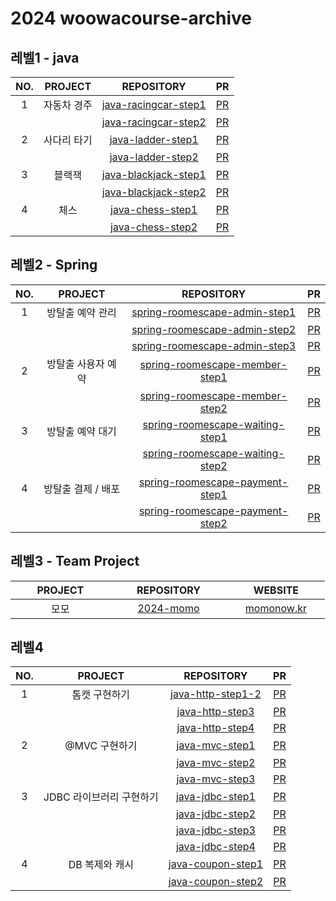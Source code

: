 # 2024 woowacourse-archive

## 레벨1 - java

| NO. | PROJECT |                                    REPOSITORY                                    |                              PR                              |
|:---:|:-------:|:--------------------------------------------------------------------------------:|:------------------------------------------------------------:|
|  1  | 자동차 경주  | [java-racingcar-step1](https://github.com/ehBeak/java-racingcar/tree/step1) | [PR](https://github.com/woowacourse/java-racingcar/pull/674) |
|     |         | [java-racingcar-step2](https://github.com/ehBeak/java-racingcar/tree/step2) | [PR](https://github.com/woowacourse/java-racingcar/pull/761) |
|  2  | 사다리 타기  |    [java-ladder-step1](https://github.com/ehBeak/java-ladder/tree/step1)    |  [PR](https://github.com/woowacourse/java-ladder/pull/278)   |
|     |         |    [java-ladder-step2](https://github.com/ehBeak/java-ladder/tree/step2)    |  [PR](https://github.com/woowacourse/java-ladder/pull/389)   |
|  3  |   블랙잭   | [java-blackjack-step1](https://github.com/ehBeak/java-blackjack/tree/step1) | [PR](https://github.com/woowacourse/java-blackjack/pull/610) |
|     |         | [java-blackjack-step2](https://github.com/ehBeak/java-blackjack/tree/step2) | [PR](https://github.com/woowacourse/java-blackjack/pull/727) |
|  4  |   체스    |     [java-chess-step1](https://github.com/ehBeak/java-chess/tree/step1)     |   [PR](https://github.com/woowacourse/java-chess/pull/702)   |
|     |         |     [java-chess-step2](https://github.com/ehBeak/java-chess/tree/step2)     |   [PR](https://github.com/woowacourse/java-chess/pull/781)   |


## 레벨2 - Spring

| NO. |   PROJECT   |                                               REPOSITORY                                               |                                   PR                                    |
|:---:|:-----------:|:------------------------------------------------------------------------------------------------------:|:-----------------------------------------------------------------------:|
|  1  |  방탈출 예약 관리  |   [spring-roomescape-admin-step1](https://github.com/ehBeak/spring-roomescape-admin/tree/step1)   |  [PR](https://github.com/woowacourse/spring-roomescape-admin/pull/41)   |
|     |             |   [spring-roomescape-admin-step2](https://github.com/ehBeak/spring-roomescape-admin/tree/step2)   |  [PR](https://github.com/woowacourse/spring-roomescape-admin/pull/110)  |
|     |             |   [spring-roomescape-admin-step3](https://github.com/ehBeak/spring-roomescape-admin/tree/step3)   |  [PR](https://github.com/woowacourse/spring-roomescape-admin/pull/181)  |
|  2  | 방탈출 사용자 예약  |  [spring-roomescape-member-step1](https://github.com/ehBeak/spring-roomescape-member/tree/step1)  |  [PR](https://github.com/woowacourse/spring-roomescape-member/pull/51)  |
|     |             |  [spring-roomescape-member-step2](https://github.com/ehBeak/spring-roomescape-member/tree/step2)  | [PR](https://github.com/woowacourse/spring-roomescape-member/pull/128)  |
|  3  |  방탈출 예약 대기  | [spring-roomescape-waiting-step1](https://github.com/ehBeak/spring-roomescape-waiting/tree/step1) | [PR](https://github.com/woowacourse/spring-roomescape-waiting/pull/58)  |
|     |             | [spring-roomescape-waiting-step2](https://github.com/ehBeak/spring-roomescape-waiting/tree/step2) | [PR](https://github.com/woowacourse/spring-roomescape-waiting/pull/102) |
|  4  | 방탈출 결제 / 배포 | [spring-roomescape-payment-step1](https://github.com/ehBeak/spring-roomescape-payment/tree/step1) | [PR](https://github.com/woowacourse/spring-roomescape-payment/pull/6)  |
|     |             | [spring-roomescape-payment-step2](https://github.com/ehBeak/spring-roomescape-payment/tree/step2) | [PR](https://github.com/woowacourse/spring-roomescape-payment/pull/133) |

## 레벨3 - Team Project

| &nbsp;&nbsp;&nbsp;&nbsp;&nbsp;&nbsp;&nbsp;&nbsp;PROJECT&nbsp;&nbsp;&nbsp;&nbsp;&nbsp;&nbsp;&nbsp;&nbsp; | &nbsp;&nbsp;&nbsp;&nbsp;&nbsp;&nbsp;&nbsp;&nbsp;REPOSITORY&nbsp;&nbsp;&nbsp;&nbsp;&nbsp;&nbsp;&nbsp;&nbsp; | &nbsp;&nbsp;&nbsp;&nbsp;&nbsp;&nbsp;&nbsp;&nbsp;WEBSITE&nbsp;&nbsp;&nbsp;&nbsp;&nbsp;&nbsp;&nbsp;&nbsp; |
|:-------------------------------------------------------------------------------------------------------:|:----------------------------------------------------------------------------------------------------------:|:-------------------------------------------------------------------------------------------------------:|
|                                                   모모                                                   |                    [2024-momo](https://github.com/woowacourse-teams/2024-momo)                     |                                  [momonow.kr](https://www.momonow.kr/)                                   |

## 레벨4

| NO. |     PROJECT     |                                 REPOSITORY                                 |                               PR                                |
|:---:|:---------------:|:--------------------------------------------------------------------------:|:---------------------------------------------------------------:|
|  1  |     톰캣 구현하기     |   [java-http-step1-2](https://github.com/ehBeak/java-http/tree/step2)   |     [PR](https://github.com/woowacourse/java-http/pull/550)     |
|     |                 |   [java-http-step3](https://github.com/ehBeak/java-http/tree/step4)   |     [PR](https://github.com/woowacourse/java-http/pull/622)     |
|     |                 |   [java-http-step4](https://github.com/ehBeak/java-http/tree/step4)   |     [PR](https://github.com/woowacourse/java-http/pull/688)     |
|  2  |    @MVC 구현하기    |    [java-mvc-step1](https://github.com/ehBeak/java-mvc/tree/step1)    |     [PR](https://github.com/woowacourse/java-mvc/pull/667)      |
|     |                 |    [java-mvc-step2](https://github.com/ehBeak/java-mvc/tree/step2)    |     [PR](https://github.com/woowacourse/java-mvc/pull/729)      |
|     |                 |    [java-mvc-step3](https://github.com/ehBeak/java-mvc/tree/step3)    |     [PR](https://github.com/woowacourse/java-mvc/pull/799)      |
|  3  | JDBC 라이브러리 구현하기 |   [java-jdbc-step1](https://github.com/ehBeak/java-jdbc/tree/step1)   | [PR](https://github.com/woowacourse/frontend-rendering/pull/625)  |
|     |                 |   [java-jdbc-step2](https://github.com/ehBeak/java-jdbc/tree/step2)   |     [PR](https://github.com/woowacourse/java-jdbc/pull/726)     |
|     |                 |   [java-jdbc-step3](https://github.com/ehBeak/java-jdbc/tree/step3)   |     [PR](https://github.com/woowacourse/java-jdbc/pull/811)     |
|     |                 |   [java-jdbc-step4](https://github.com/ehBeak/java-jdbc/tree/step4)   |     [PR](https://github.com/woowacourse/java-jdbc/pull/921)     |
|  4  |    DB 복제와 캐시    | [java-coupon-step1](https://github.com/ehBeak/java-coupon/tree/step1) | [PR](https://github.com/woowacourse/java-coupon/pull/23) |
|     |                 | [java-coupon-step2](https://github.com/ehBeak/java-coupon/tree/step2) | [PR](https://github.com/woowacourse/java-coupon/pull/114) |
